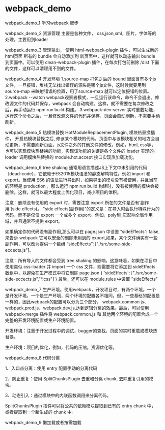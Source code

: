 # webpack_demo

 webpack_demo_1 学习webpack 起步

webpack_demo_2 资源管理 主要是各种文件， css,json,xml，图片，字体等的处理。主要用到loader

webpack_demo_3 管理输出， 使用 html-webpack-plugin 插件，可以生成新的html页面 所有的 bundle 会自动添加到 新页面中，这样就可以动态输出
bundle 到页面中。可以使用 clean-webpack-plugin 插件，在每次打包前删除 /dist 下面的文件，这样可以清理用不到的文件。

webpack_demo_4 开发环境
  1.source-map 打包之后的 bound 里面含有多个js文件，一旦报错，堆栈无法找出错误的源头是哪个js文件，这时候就要用到 source-map 来映射错误的位置，用了source-map 就可以定位报错的位置。
  2.webpack --watch webpack观察者模式，一旦运行该命令，命令不会退出。修改源文件的代码并保存，webpack 会自动构建。这样，就不需要在每次修改之后，再手动运行 npm run build 构建。
  3.webpack-dev-server 实时重载功能，运行这个命令之后，一旦修改源文件的代码并保存，页面会自动刷新，不需要手动刷新。
  
webpack_demo_5 热模块替换  HotModuleReplacementPlugin, 模块热替换插件， 开启热模块替换之后, 修该某个模块的代码，页面中与该模块相关的地方会自动更新，不需要刷新页面。js文件之外的其他文件的修改，例如，html, css等，也可以实现模块热替换的功能，实现该功能的关键是各个文件的 loader 实现的。loader 调用模块热替换的 module.hot.accept 接口实现热加载功能。

webpack_demo_6 tree shaking  通常用语言描述JS上下文中未引用的代码（dead-code），它依赖于ES2015模块语法的静态解构特性，例如 import 和 export。当使用 ES6 的语法进行导出时，如果导出的模块没有被使用，并且当前的环境是 production ，那么运行 npm run build 构建时，没有被使用的模块会被删除。这样，就可以最大程度上优化项目，减小项目的体积。

注意：删除没有使用的 export 时，需要注意 export 所在的文件是否有‘副作用’(side effects)。
"side effects(副作用)"的定义是：在导入时会执行特殊行为的代码，而不是仅仅 export 一个或多个 export。例如，polyfill,它影响全局作用域，并且通常不提供 export。

如果确定你的代码没有副作用,那么可以在 page.json 中设置 “sideEffects”: false, 来告诉 webpack 它可以安全的删除未用到的 export,如果，某个文件确实有一些副作用，可以改为提供一个数组 “sideEffects”: ["./src/some-side-eccects.js"]。

注意：所有导入的文件都会受到 tree shaking 的影响，这意味着，如果在项目中使用类似 css-loader 并 import 一个 css 文件，则需要将它添加到 sideEffects 数组中，以避免在生产模式中将它删除
page.json
{
 'sideEffects': ["./src/some-side-eccects.js","*.css"]
}
最后，还可以在 module.rules 中设置 "sideEffects"


webpack_demo_7  生产环境。使用webpack，开发项目时，有两个环境，一个是开发环境，一个是生产环境，两个环境的配置各不相同，但，一些基础的配置是一样的，因此webpack的配置可以分为三个部分， webpack.common.js、webpack.prod.js、webpack.dev.js,达到逻辑分离的效果。最后，可以使用 webpack-merge 插件将 webpack.common.js 和 其他两个环境的配置合成一个完整的开发环境配置或生产环境配置。

开发环境：注重于开发过程中的调试，bugger的查找，页面的实时重载或模块热替换。

生产环境：项目的优化，例如，代码的压缩，资源优化等。


webpack_demo_8  代码分离  

1、入口点分离：使用 entry 配置手动的分离代码

2、防止重复：使用 SplitChunksPlugin 去重和分离 chunk, 去除重复引用的模块。

3、动态引入：通过模块中的内联函数调用来分离代码。

SplitChunksPlugin 插件可以将公共的依赖模块提取到已有的 entry chunk 中，或者提取到一个新生成的 chunk 中。


webpack_demo_9 懒加载或者按需加载

